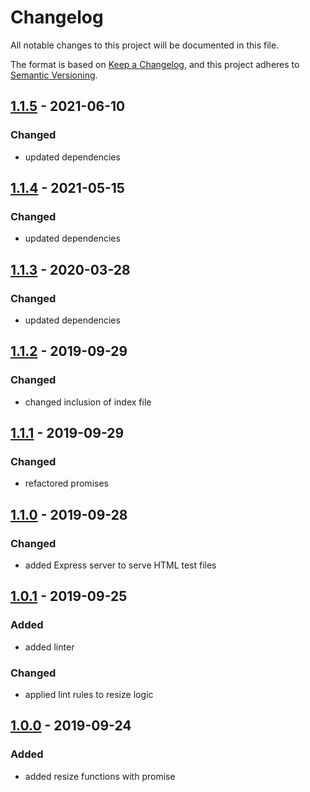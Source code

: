 # Changelog
All notable changes to this project will be documented in this file.

The format is based on [Keep a Changelog](https://keepachangelog.com/en/1.0.0/),
and this project adheres to [Semantic Versioning](https://semver.org/spec/v2.0.0.html).

## [1.1.5] - 2021-06-10
### Changed
- updated dependencies

## [1.1.4] - 2021-05-15
### Changed
- updated dependencies

## [1.1.3] - 2020-03-28
### Changed
- updated dependencies

## [1.1.2] - 2019-09-29
### Changed
- changed inclusion of index file

## [1.1.1] - 2019-09-29
### Changed
- refactored promises

## [1.1.0] - 2019-09-28
### Changed
- added Express server to serve HTML test files

## [1.0.1] - 2019-09-25
### Added
- added linter
### Changed
- applied lint rules to resize logic

## [1.0.0] - 2019-09-24
### Added
- added resize functions with promise

[Unreleased]: https://github.com/hendrik-scholz/resize-base64-promise/compare/1.1.5...HEAD
[1.1.5]: https://github.com/hendrik-scholz/resize-base64-promise/compare/1.1.4...1.1.5
[1.1.4]: https://github.com/hendrik-scholz/resize-base64-promise/compare/1.1.3...1.1.4
[1.1.3]: https://github.com/hendrik-scholz/resize-base64-promise/compare/1.1.2...1.1.3
[1.1.2]: https://github.com/hendrik-scholz/resize-base64-promise/compare/1.1.1...1.1.2
[1.1.1]: https://github.com/hendrik-scholz/resize-base64-promise/compare/1.1.0...1.1.1
[1.1.0]: https://github.com/hendrik-scholz/resize-base64-promise/compare/1.0.1...1.1.0
[1.0.1]: https://github.com/hendrik-scholz/resize-base64-promise/compare/1.0.0...1.0.1
[1.0.0]: https://github.com/hendrik-scholz/resize-base64-promise/releases/tag/1.0.0